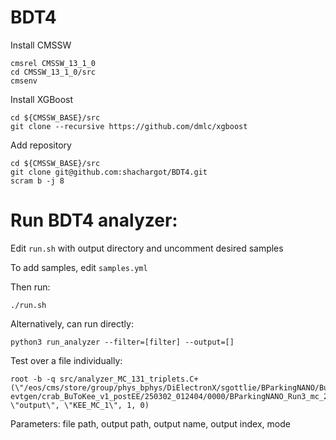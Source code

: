 # BDT4 
Install CMSSW
```
cmsrel CMSSW_13_1_0
cd CMSSW_13_1_0/src
cmsenv
```

Install XGBoost 
```
cd ${CMSSW_BASE}/src
git clone --recursive https://github.com/dmlc/xgboost
```

Add repository 
```
cd ${CMSSW_BASE}/src
git clone git@github.com:shachargot/BDT4.git
scram b -j 8
```


# Run BDT4 analyzer: 
Edit `run.sh` with output directory and uncomment desired samples

To add samples, edit `samples.yml`

Then run:
```
./run.sh  
```

Alternatively, can run directly:

```
python3 run_analyzer --filter=[filter] --output=[]
```

Test over a file individually:
```
root -b -q src/analyzer_MC_131_triplets.C+(\"/eos/cms/store/group/phys_bphys/DiElectronX/sgottlie/BParkingNANO/BuToKEE_SoftQCD_TuneCP5_13p6TeV_pythia8-evtgen/crab_BuToKee_v1_postEE/250302_012404/0000/BParkingNANO_Run3_mc_2025Mar02_1.root\", \"output\", \"KEE_MC_1\", 1, 0)
```
Parameters: file path, output path, output name, output index, mode
